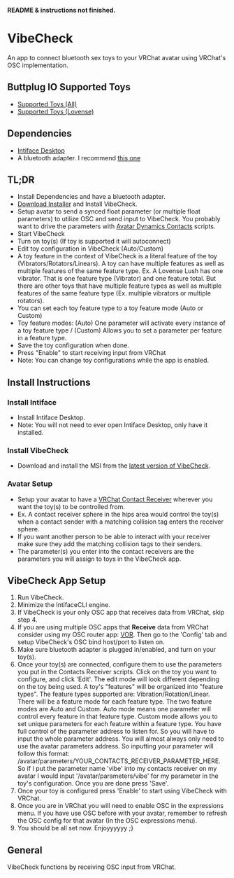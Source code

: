 **README & instructions not finished.**


# VibeCheck

An app to connect bluetooth sex toys to your VRChat avatar using VRChat's OSC implementation.

## Buttplug IO Supported Toys
- [Supported Toys (All)](https://iostindex.com/?filter0ButtplugSupport=4)
- [Supported Toys (Lovense)](https://iostindex.com/?filter0ButtplugSupport=4&filter1Brand=Lovense)

## Dependencies
- [Intiface Desktop](https://intiface.com/desktop/)
- A bluetooth adapter. I recommend [this one](https://www.amazon.com/dp/B09DMP6T22?psc=1&ref=ppx_yo2ov_dt_b_product_details)

## TL;DR
- Install Dependencies and have a bluetooth adapter.
- [Download Installer](https://github.com/SutekhVRC/VibeCheck/releases/latest) and Install VibeCheck.
- Setup avatar to send a synced float parameter (or multiple float parameters) to utilize OSC and send input to VibeCheck. You probably want to drive the parameters with [Avatar Dynamics Contacts](https://docs.vrchat.com/docs/contacts) scripts.
- Start VibeCheck
- Turn on toy(s) (If toy is supported it will autoconnect)
- Edit toy configuration in VibeCheck (Auto/Custom)
- A toy feature in the context of VibeCheck is a literal feature of the toy (Vibrators/Rotators/Linears). A toy can have multiple features as well as multiple features of the same feature type. Ex. A Lovense Lush has one vibrator. That is one feature type (Vibrator) and one feature total. But there are other toys that have multiple feature types as well as multiple features of the same feature type (Ex. multiple vibrators or multiple rotators).
- You can set each toy feature type to a toy feature mode (Auto or Custom)
- Toy feature modes: (Auto) One parameter will activate every instance of a toy feature type / (Custom) Allows you to set a parameter per feature in a feature type.
- Save the toy configuration when done.
- Press "Enable" to start receiving input from VRChat
- Note: You can change toy configurations while the app is enabled.

## Install Instructions

### Install Intiface

- Install Intiface Desktop.
- Note: You will not need to ever open Intiface Desktop, only have it installed.

### Install VibeCheck

- Download and install the MSI from the [latest version of VibeCheck](https://github.com/SutekhVRC/VibeCheck/releases/latest).

### Avatar Setup

- Setup your avatar to have a [VRChat Contact Receiver](https://docs.vrchat.com/docs/contacts#vrccontactreceiver) wherever you want the toy(s) to be controlled from.
- Ex. A contact receiver sphere in the hips area would control the toy(s) when a contact sender with a matching collision tag enters the receiver sphere.
- If you want another person to be able to interact with your receiver make sure they add the matching collision tags to their senders.
- The parameter(s) you enter into the contact receivers are the parameters you will assign to toys in the VibeCheck app.

## VibeCheck App Setup

1. Run VibeCheck.
2. Minimize the IntifaceCLI engine.
3. If VibeCheck is your only OSC app that receives data from VRChat, skip step 4.
4. If you are using multiple OSC apps that **Receive** data from VRChat consider using my OSC router app: [VOR](https://github.com/SutekhVRC/VOR/releases/latest). Then go to the 'Config' tab and setup VibeCheck's OSC bind host/port to listen on.
5. Make sure bluetooth adapter is plugged in/enabled, and turn on your toy(s).
6. Once your toy(s) are connected, configure them to use the parameters you put in the Contacts Receiver scripts. Click on the toy you want to configure, and click 'Edit'. The edit mode will look different depending on the toy being used. A toy's "features" will be organized into "feature types". The feature types supported are: Vibration/Rotation/Linear. There will be a feature mode for each feature type. The two feature modes are Auto and Custom. Auto mode means one parameter will control every feature in that feature type. Custom mode allows you to set unique parameters for each feature within a feature type. You have full control of the parameter address to listen for. So you will have to input the whole parameter address. You will almost always only need to use the avatar parameters address. So inputting your parameter will follow this format: /avatar/parameters/YOUR_CONTACTS_RECEIVER_PARAMETER_HERE. So if I put the parameter name 'vibe' into my contacts receiver on my avatar I would input '/avatar/parameters/vibe' for my parameter in the toy's configuration. Once you are done press 'Save'.
7. Once your toy is configured press 'Enable' to start using VibeCheck with VRChat.
8. Once you are in VRChat you will need to enable OSC in the expressions menu. If you have use OSC before with your avatar, remember to refresh the OSC config for that avatar (In the OSC expressions menu).
9. You should be all set now. Enjoyyyyyy ;}

## General

VibeCheck functions by receiving OSC input from VRChat. 